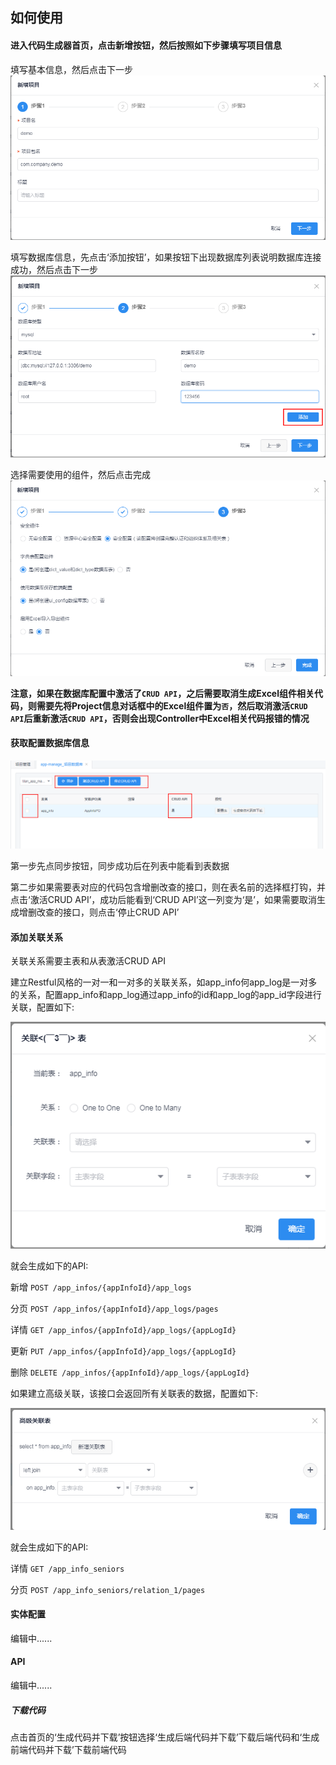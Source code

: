 ## 如何使用

#### 进入代码生成器首页，点击新增按钮，然后按照如下步骤填写项目信息

填写基本信息，然后点击下一步
![save_step1](./images/save_step1.png)

填写数据库信息，先点击‘添加按钮’，如果按钮下出现数据库列表说明数据库连接成功，然后点击下一步
![save_step2](./images/save_step2.png)

选择需要使用的组件，然后点击完成
![save_step3](./images/save_step3.png)

**注意，如果在数据库配置中激活了`CRUD API`，之后需要取消生成Excel组件相关代码，则需要先将Project信息对话框中的Excel组件置为`否`，然后取消激活`CRUD API`后重新激活`CRUD API`，否则会出现Controller中Excel相关代码报错的情况**

#### 获取配置数据库信息

![datasource_config1](./images/datasource_config1.png)

第一步先点同步按钮，同步成功后在列表中能看到表数据

第二步如果需要表对应的代码包含增删改查的接口，则在表名前的选择框打钩，并点击‘激活CRUD API’，成功后能看到‘CRUD API’这一列变为‘是’，如果需要取消生成增删改查的接口，则点击‘停止CRUD API’

#### 添加关联关系

关联关系需要主表和从表激活CRUD API

建立Restful风格的一对一和一对多的关联关系，如app_info何app_log是一对多的关系，配置app_info和app_log通过app_info的id和app_log的app_id字段进行关联，配置如下:

![datasource_rel_config1](./images/datasource_rel_config1.png)

就会生成如下的API:

新增 `POST /app_infos/{appInfoId}/app_logs`

分页 `POST /app_infos/{appInfoId}/app_logs/pages`

详情 `GET /app_infos/{appInfoId}/app_logs/{appLogId}`

更新 `PUT /app_infos/{appInfoId}/app_logs/{appLogId}`

删除 `DELETE /app_infos/{appInfoId}/app_logs/{appLogId}`

如果建立高级关联，该接口会返回所有关联表的数据，配置如下:

![datasource_rel_config2](./images/datasource_rel_config2.png)

就会生成如下的API:

详情 `GET /app_info_seniors`

分页 `POST /app_info_seniors/relation_1/pages`

#### 实体配置

编辑中......

#### API

编辑中......

##### 下载代码

点击首页的‘生成代码并下载’按钮选择‘生成后端代码并下载’下载后端代码和‘生成前端代码并下载’下载前端代码


